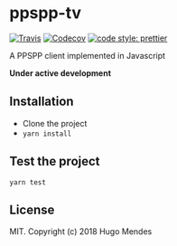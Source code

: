 # ppspp-tv

[![Travis](https://img.shields.io/travis/hugomarisco/ppspp-tv.svg)](https://travis-ci.org/hugomarisco/ppspp-protocol)
[![Codecov](https://img.shields.io/codecov/c/github/hugomarisco/ppspp-tv.svg)](https://codecov.io/gh/hugomarisco/ppspp-protocol)
[![code style: prettier](https://img.shields.io/badge/code_style-prettier-ff69b4.svg)](https://github.com/prettier/prettier)

A PPSPP client implemented in Javascript

**Under active development**

## Installation

- Clone the project
- `yarn install`

## Test the project

`yarn test`

## License

MIT. Copyright (c) 2018 Hugo Mendes

